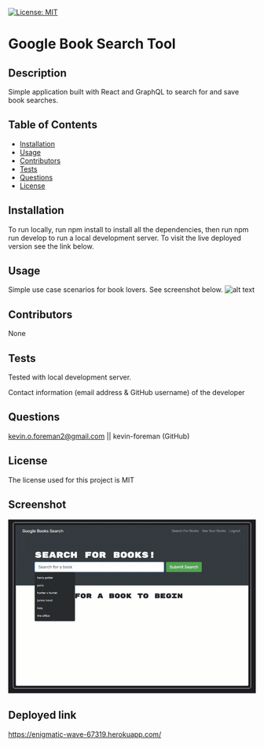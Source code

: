 

[![License: MIT](https://img.shields.io/badge/License-MIT-yellow.svg)](https://opensource.org/licenses/MIT)


# Google Book Search Tool

## Description
Simple application built with React and GraphQL to search for and save book searches.

## Table of Contents
* [Installation](#installation)
* [Usage](#usage)
* [Contributors](#contributors)
* [Tests](#tests)
* [Questions](#questions)
* [License](#license) 

## Installation
To run locally, run npm install to install all the dependencies, then run npm run develop to run a local development server. To visit the live deployed version see the link below.

## Usage
Simple use case scenarios for book lovers. See screenshot below. ![alt text](assets/images/screenshot.png) 

## Contributors
None

## Tests
Tested with local development server.

Contact information (email address & GitHub username) of the developer
## Questions
kevin.o.foreman2@gmail.com || kevin-foreman (GitHub)

## License

The license used for this project is MIT

## Screenshot
![alt text](assets/images/book-search-screenshot.png)

## Deployed link
https://enigmatic-wave-67319.herokuapp.com/

